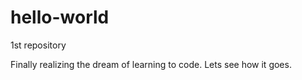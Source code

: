 # hello-world
1st repository


Finally realizing the dream of learning to code.
Lets see how it goes.
